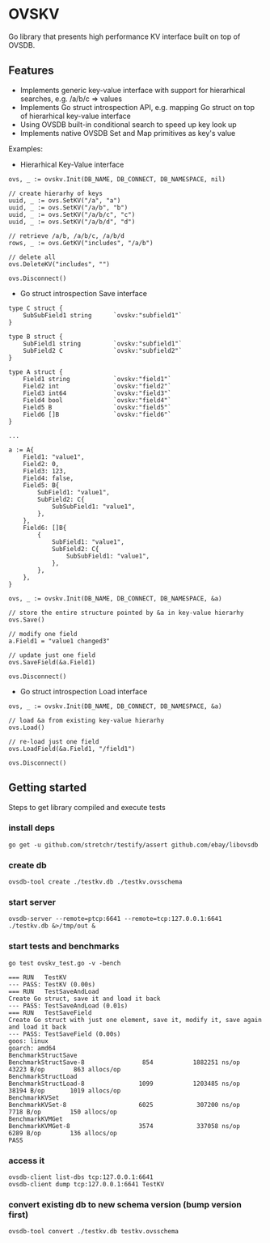 # OVSKV

Go library that presents high performance KV interface built on top of OVSDB.

## Features

* Implements generic key-value interface with support for hierarhical searches, e.g. /a/b/c => values
* Implements Go struct introspection API, e.g. mapping Go struct on top of hierarhical key-value interface
* Using OVSDB built-in conditional search to speed up key look up
* Implements native OVSDB Set and Map primitives as key's value

Examples:

* Hierarhical Key-Value interface
```golang
ovs, _ := ovskv.Init(DB_NAME, DB_CONNECT, DB_NAMESPACE, nil)

// create hierarhy of keys
uuid, _ := ovs.SetKV("/a", "a")
uuid, _ := ovs.SetKV("/a/b", "b")
uuid, _ := ovs.SetKV("/a/b/c", "c")
uuid, _ := ovs.SetKV("/a/b/d", "d")

// retrieve /a/b, /a/b/c, /a/b/d
rows, _ := ovs.GetKV("includes", "/a/b")

// delete all
ovs.DeleteKV("includes", "")

ovs.Disconnect()
```

* Go struct introspection Save interface
```golang
type C struct {
	SubSubField1 string      `ovskv:"subfield1"`
}

type B struct {
	SubField1 string         `ovskv:"subfield1"`
	SubField2 C              `ovskv:"subfield2"`
}

type A struct {
	Field1 string            `ovskv:"field1"`
	Field2 int               `ovskv:"field2"`
	Field3 int64             `ovskv:"field3"`
	Field4 bool              `ovskv:"field4"`
	Field5 B                 `ovskv:"field5"`
	Field6 []B               `ovskv:"field6"`
}

...

a := A{
	Field1: "value1",
	Field2: 0,
	Field3: 123,
	Field4: false,
	Field5: B{
		SubField1: "value1",
		SubField2: C{
			SubSubField1: "value1",
		},
	},
	Field6: []B{
		{
			SubField1: "value1",
			SubField2: C{
				SubSubField1: "value1",
			},
		},
	},
}

ovs, _ := ovskv.Init(DB_NAME, DB_CONNECT, DB_NAMESPACE, &a)

// store the entire structure pointed by &a in key-value hierarhy
ovs.Save()

// modify one field
a.Field1 = "value1 changed3"

// update just one field
ovs.SaveField(&a.Field1)

ovs.Disconnect()
```

* Go struct introspection Load interface
```golang
ovs, _ := ovskv.Init(DB_NAME, DB_CONNECT, DB_NAMESPACE, &a)

// load &a from existing key-value hierarhy
ovs.Load()

// re-load just one field
ovs.LoadField(&a.Field1, "/field1")

ovs.Disconnect()
```

## Getting started

Steps to get library compiled and execute tests

### install deps
```
go get -u github.com/stretchr/testify/assert github.com/ebay/libovsdb
```

### create db
```
ovsdb-tool create ./testkv.db ./testkv.ovsschema
```

### start server
```
ovsdb-server --remote=ptcp:6641 --remote=tcp:127.0.0.1:6641 ./testkv.db &>/tmp/out &
```

### start tests and benchmarks
```
go test ovskv_test.go -v -bench

=== RUN   TestKV
--- PASS: TestKV (0.00s)
=== RUN   TestSaveAndLoad
Create Go struct, save it and load it back
--- PASS: TestSaveAndLoad (0.01s)
=== RUN   TestSaveField
Create Go struct with just one element, save it, modify it, save again and load it back
--- PASS: TestSaveField (0.00s)
goos: linux
goarch: amd64
BenchmarkStructSave
BenchmarkStructSave-8                854           1882251 ns/op           43223 B/op        863 allocs/op
BenchmarkStructLoad
BenchmarkStructLoad-8               1099           1203485 ns/op           38194 B/op       1019 allocs/op
BenchmarkKVSet
BenchmarkKVSet-8                    6025            307200 ns/op            7718 B/op        150 allocs/op
BenchmarkKVMGet
BenchmarkKVMGet-8                   3574            337058 ns/op            6289 B/op        136 allocs/op
PASS
```

### access it
```
ovsdb-client list-dbs tcp:127.0.0.1:6641
ovsdb-client dump tcp:127.0.0.1:6641 TestKV
```

### convert existing db to new schema version (bump version first)
```
ovsdb-tool convert ./testkv.db testkv.ovsschema
```
